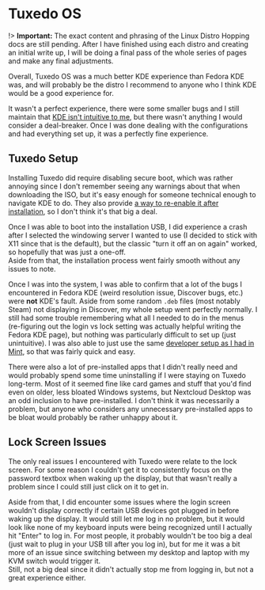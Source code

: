 # Tuxedo OS
!> **Important:** The exact content and phrasing of the Linux Distro Hopping docs are still pending. After I have finished using each distro and creating an initial write up, I will be doing a final pass of the whole series of pages and make any final adjustments.

Overall, Tuxedo OS was a much better KDE experience than Fedora KDE was, and will probably be the distro I recommend to anyone who I think KDE would be a good experience for.

It wasn't a perfect experience, there were some smaller bugs and I still maintain that [KDE isn't intuitive to me](/software/linux/distro-hopping-2025/fedora-kde?id=kde-experience), but there wasn't anything I would consider a deal-breaker. Once I was done dealing with the configurations and had everything set up, it was a perfectly fine experience.

## Tuxedo Setup
Installing Tuxedo did require disabling secure boot, which was rather annoying since I don't remember seeing any warnings about that when downloading the ISO, but it's easy enough for someone technical enough to navigate KDE to do. They also provide [a way to re-enable it after installation](https://www.tuxedocomputers.com/en/What-you-always-wanted-to-know-about-Secure-Boot.tuxedo), so I don't think it's that big a deal.

Once I was able to boot into the installation USB, I did experience a crash after I selected the windowing server I wanted to use (I decided to stick with X11 since that is the default), but the classic "turn it off an on again" worked, so hopefully that was just a one-off.  
Aside from that, the installation process went fairly smooth without any issues to note.

Once I was into the system, I was able to confirm that a lot of the bugs I encountered in Fedora KDE (weird resolution issue, Discover bugs, etc.) were **not** KDE's fault. Aside from some random `.deb` files (most notably Steam) not displaying in Discover, my whole setup went perfectly normally. I still had some trouble remembering what all I needed to do in the menus (re-figuring out the login vs lock setting was actually helpful writing the Fedora KDE page), but nothing was particularly difficult to set up (just unintuitive). I was also able to just use the same [developer setup as I had in Mint](/software/linux/distro-hopping-2025/mint?id=mint-setup), so that was fairly quick and easy.

There were also a lot of pre-installed apps that I didn't really need and would probably spend some time uninstalling if I were staying on Tuxedo long-term. Most of it seemed fine like card games and stuff that you'd find even on older, less bloated Windows systems, but Nextcloud Desktop was an odd inclusion to have pre-installed. I don't think it was necessarily a problem, but anyone who considers any unnecessary pre-installed apps to be bloat would probably be rather unhappy about it.

## Lock Screen Issues
The only real issues I encountered with Tuxedo were relate to the lock screen. For some reason I couldn't get it to consistently focus on the password textbox when waking up the display, but that wasn't really a problem since I could still just click on it to get in.

Aside from that, I did encounter some issues where the login screen wouldn't display correctly if certain USB devices got plugged in before waking up the display. It would still let me log in no problem, but it would look like none of my keyboard inputs were being recognized until I actually hit "Enter" to log in. For most people, it probably wouldn't be too big a deal (just wait to plug in your USB till after you log in), but for me it was a bit more of an issue since switching between my desktop and laptop with my KVM switch would trigger it.  
Still, not a big deal since it didn't actually stop me from logging in, but not a great experience either.